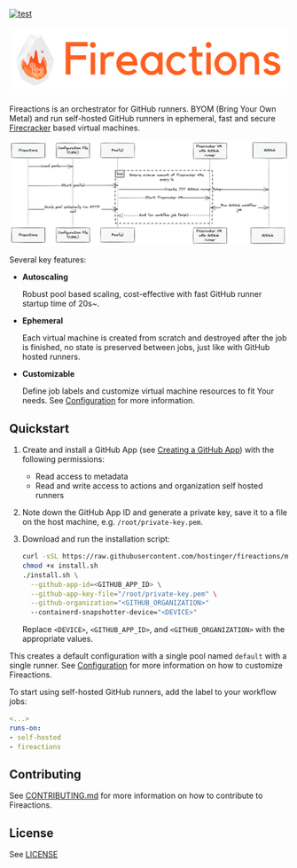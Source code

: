 [![test](https://github.com/hostinger/fireactions/actions/workflows/test.yaml/badge.svg?branch=main)](https://github.com/hostinger/fireactions/actions/workflows/test.yaml)

![Banner](docs/banner.png)

Fireactions is an orchestrator for GitHub runners. BYOM (Bring Your Own Metal) and run self-hosted GitHub runners in ephemeral, fast and secure [Firecracker](https://firecracker-microvm.github.io/) based virtual machines.

<!--
https://excalidraw.com/#json=GrJMj6LLYt39mgC0me7Di,C65TV9FhicnxNKgPeRhi3A
sequenceDiagram
    autonumber
    participant Fireactions
    participant Configuration file (YAML)
    participant Pool(s)
    participant Firecracker VM with GitHub runner
    participant GitHub

    Fireactions->>Configuration file (YAML): Load pools
    Fireactions->>Pool(s): Start pool(s)
    loop Ensure min amount of GitHub runners every 1s
        Pool(s)->>GitHub: Create JIT GitHub runner token
        Pool(s)->>Firecracker VM with GitHub runner: Start Firecracker VM
        Firecracker VM with GitHub runner->>GitHub: Run GitHub workflow job
        Firecracker VM with GitHub runner->>Pool(s): Exit (on workflow job finish)
    end
    GitHub->>Fireactions: Scale pool on workflow_job event
-->
![Architecture](docs/architecture.png)

Several key features:

- **Autoscaling**

  Robust pool based scaling, cost-effective with fast GitHub runner startup time of 20s~.

- **Ephemeral**

  Each virtual machine is created from scratch and destroyed after the job is finished, no state is preserved between jobs, just like with GitHub hosted runners.

- **Customizable**

  Define job labels and customize virtual machine resources to fit Your needs. See [Configuration](./docs/user-guide/configuration.md) for more information.

## Quickstart

1. Create and install a GitHub App (see [Creating a GitHub App](https://docs.github.com/en/developers/apps/creating-a-github-app)) with the following permissions:

    - Read access to metadata
    - Read and write access to actions and organization self hosted runners

2. Note down the GitHub App ID and generate a private key, save it to a file on the host machine, e.g. `/root/private-key.pem`.
3. Download and run the installation script:

    ```bash
    curl -sSL https://raw.githubusercontent.com/hostinger/fireactions/main/install.sh -o install.sh
    chmod +x install.sh
    ./install.sh \
      --github-app-id=<GITHUB_APP_ID> \
      --github-app-key-file="/root/private-key.pem" \
      --github-organization="<GITHUB_ORGANIZATION>"
      --containerd-snapshotter-device="<DEVICE>"
    ```

    Replace `<DEVICE>`, `<GITHUB_APP_ID>`, and `<GITHUB_ORGANIZATION>` with the appropriate values.

This creates a default configuration with a single pool named `default` with a single runner. See [Configuration](./docs/user-guide/configuration.md) for more information on how to customize Fireactions.

To start using self-hosted GitHub runners, add the label to your workflow jobs:

```yaml
<...>
runs-on:
- self-hosted
- fireactions
```

## Contributing

See [CONTRIBUTING.md](CONTRIBUTING.md) for more information on how to contribute to Fireactions.

## License

See [LICENSE](LICENSE)
